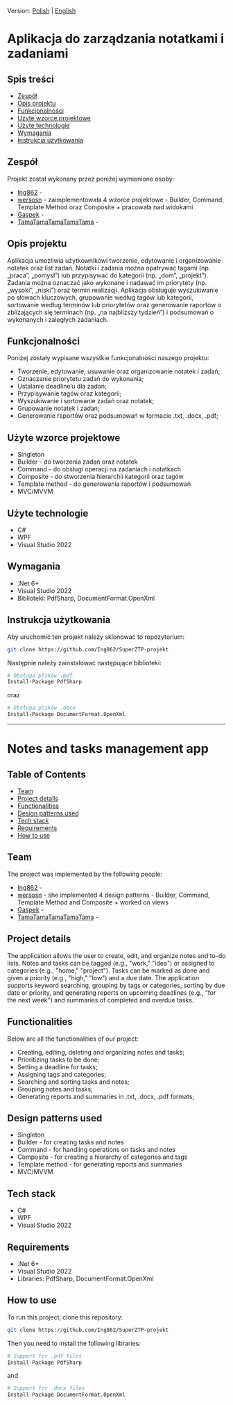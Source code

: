 Version: [Polish](#Aplikacja-do-zarządzania-notatkami-i-zadaniami) | [English](#Notes-and-tasks-management-app)

# Aplikacja do zarządzania notatkami i zadaniami
## Spis treści
 - [Zespół](#zespół)
 - [Opis projektu](#opis-projektu)
 - [Funkcjonalności](#funkcjonalności)
 - [Użyte wzorce projektowe](#użyte-wzorce-projektowe)
 - [Użyte technologie](#użyte-technologie)
 - [Wymagania](#wymagania)
 - [Instrukcja użytkowania](#instrukcja-użytkowania)
   
## Zespół
Projekt został wykonany przez poniżej wymienione osoby:
 - [Ing862](https://github.com/Ing862) -
 - [wersosn](https://github.com/wersosn) - zaimplementowała 4 wzorce projektowe - Builder, Command, Template Method oraz Composite + pracowała nad widokami
 - [Gaspek](https://github.com/Gaspek) -
 - [TamaTamaTamaTamaTama](https://github.com/TamaTamaTamaTamaTama) -

## Opis projektu
Aplikacja umożliwia użytkownikowi tworzenie, edytowanie i organizowanie notatek oraz list zadań. Notatki i zadania można opatrywać tagami (np. „praca”, „pomysł”) lub przypisywać do kategorii (np. „dom”, „projekt”). Zadania można oznaczać jako wykonane i nadawać im priorytety (np. „wysoki”, „niski”) oraz termin realizacji. Aplikacja obsługuje wyszukiwanie po słowach kluczowych, grupowanie według tagów lub kategorii, sortowanie według terminów lub priorytetów oraz generowanie raportów o zbliżających się terminach (np. „na najbliższy tydzień”) i podsumowań o wykonanych i zaległych zadaniach.

## Funkcjonalności
Poniżej zostały wypisane wszystkie funkcjonalności naszego projektu:
- Tworzenie, edytowanie, usuwanie oraz organizowanie notatek i zadań;
- Oznaczanie priorytetu zadań do wykonania;
- Ustalanie deadline’u dla zadań;
- Przypisywanie tagów oraz kategorii;
- Wyszukiwanie i sortowanie zadań oraz notatek;
- Grupowanie notatek i zadań;
- Generowanie raportów oraz podsumowań w formacie .txt, .docx, .pdf;

## Użyte wzorce projektowe
- Singleton
- Builder - do tworzenia zadań oraz notatek
- Command - do obsługi operacji na zadaniach i notatkach
- Composite - do stworzenia hierarchii kategorii oraz tagów
- Template method - do generowania raportów i podsumowań
- MVC/MVVM
  
## Użyte technologie
- C#
- WPF
- Visual Studio 2022
  
## Wymagania
- .Net 6+
- Visual Studio 2022
- Biblioteki: PdfSharp, DocumentFormat.OpenXml

## Instrukcja użytkowania
Aby uruchomić ten projekt należy sklonować to repozytorium:
```bash
git clone https://github.com/Ing862/SuperZTP-projekt
```
Następnie należy zainstalować następujące biblioteki:
```bash
# Obsługa plików .pdf
Install-Package PdfSharp
```
oraz 
```bash
# Obsługa plików .docx
Install-Package DocumentFormat.OpenXml
```

---
# Notes and tasks management app
## Table of Contents
 - [Team](#team)
 - [Project details](#project-details)
 - [Functionalities](#functionalities)
 - [Design patterns used](#design-patterns-used)
 - [Tech stack](#tech-stack)
 - [Requirements](#requirements)
 - [How to use](#how-to-use)

## Team
The project was implemented by the following people:
 - [Ing862](https://github.com/Ing862) -
 - [wersosn](https://github.com/wersosn) - she implemented 4 design patterns - Builder, Command, Template Method and Composite + worked on views
 - [Gaspek](https://github.com/Gaspek) -
 - [TamaTamaTamaTamaTama](https://github.com/TamaTamaTamaTamaTama) -

## Project details
The application allows the user to create, edit, and organize notes and to-do lists. Notes and tasks can be tagged (e.g., "work," "idea") or assigned to categories (e.g., "home," "project"). Tasks can be marked as done and given a priority (e.g., "high," "low") and a due date. The application supports keyword searching, grouping by tags or categories, sorting by due date or priority, and generating reports on upcoming deadlines (e.g., "for the next week") and summaries of completed and overdue tasks.

## Functionalities
Below are all the functionalities of our project:
- Creating, editing, deleting and organizing notes and tasks;
- Prioritizing tasks to be done;
- Setting a deadline for tasks;
- Assigning tags and categories;
- Searching and sorting tasks and notes;
- Grouping notes and tasks;
- Generating reports and summaries in .txt, .docx, .pdf formats;

## Design patterns used
- Singleton
- Builder - for creating tasks and notes
- Command - for handling operations on tasks and notes
- Composite - for creating a hierarchy of categories and tags
- Template method - for generating reports and summaries
- MVC/MVVM

## Tech stack
- C#
- WPF
- Visual Studio 2022
  
## Requirements
- .Net 6+
- Visual Studio 2022
- Libraries: PdfSharp, DocumentFormat.OpenXml

## How to use
To run this project, clone this repository:
```bash
git clone https://github.com/Ing862/SuperZTP-projekt
```
Then you need to install the following libraries:
```bash
# Support for .pdf files
Install-Package PdfSharp
```
and
```bash
# Support for .docx files
Install-Package DocumentFormat.OpenXml
```
